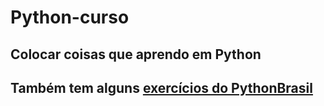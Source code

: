 # Python-curso
## Colocar coisas que aprendo em Python
## Também tem alguns [exercícios do PythonBrasil](https://wiki.python.org.br/ListaDeExercicios)
